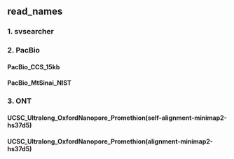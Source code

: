 ## read_names
### 1. svsearcher
### 2. PacBio
#### PacBio_CCS_15kb
#### PacBio_MtSinai_NIST
### 3. ONT
#### UCSC_Ultralong_OxfordNanopore_Promethion(self-alignment-minimap2-hs37d5)
#### UCSC_Ultralong_OxfordNanopore_Promethion(alignment-minimap2-hs37d5)

